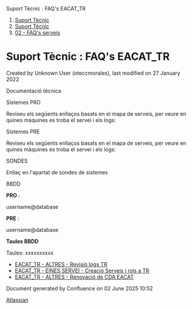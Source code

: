 Suport Tècnic : FAQ's EACAT\_TR  

1.  [Suport Tècnic](index.md)
2.  [Suport Tècnic](13893782.md)
3.  [02 - FAQ's serveis](26313393.md)

Suport Tècnic : FAQ's EACAT\_TR
===============================

Created by Unknown User (oteccmorales), last modified on 27 January 2022

Documentació tècnica

  

Sistemes PRO

Reviseu els següents enllaços basats en el mapa de serveis, per veure en quines màquines es troba el servei i els logs:

  

     

Sistemes PRE

Reviseu els següents enllaços basats en el mapa de serveis, per veure en quines màquines es troba el servei i els logs:

  

     

  

SONDES

Enllaç en l'apartat de sondes de sistemes

BBDD

**PRO** :

username@database

**PRE** :

username@database

  

  

**Taules BBDD**

Taules:
xxxxxxxxxx

*   [EACAT\_TR - ALTRES - Revisió logs TR](26313435.md)
*   [EACAT\_TR - EINES SERVEI - Creació Serveis i rols a TR](36340931.md)
*   [EACAT\_TR - ALTRES - Renovació de CDA EACAT](100008600.md)

Document generated by Confluence on 02 June 2025 10:52

[Atlassian](http://www.atlassian.com/)